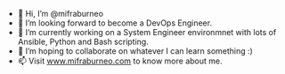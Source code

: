 - 👋 Hi, I’m @mifraburneo
- 👀 I’m looking forward to become a DevOps Engineer.
- 🌱 I’m currently working on a System Engineer environmnet with lots of Ansible, Python and Bash scripting.
- 💞️ I’m hoping to collaborate on whatever I can learn something :)
- 📫 Visit www.mifraburneo.com to know more about me.

<!---
mifraburneo/mifraburneo is a ✨ special ✨ repository because its `README.md` (this file) appears on your GitHub profile.
You can click the Preview link to take a look at your changes.
--->
